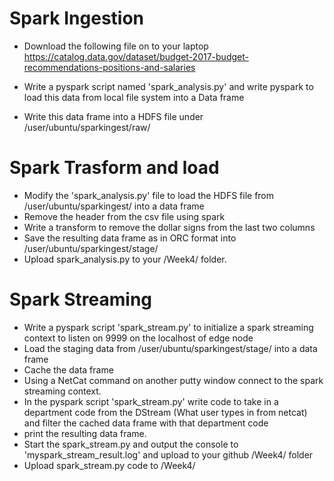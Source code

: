 # Spark Ingestion
* Download the following file on to your laptop
     https://catalog.data.gov/dataset/budget-2017-budget-recommendations-positions-and-salaries

* Write a pyspark script named 'spark_analysis.py' and write pyspark to load this data from local file system into a Data frame
* Write this data frame into a HDFS file under /user/ubuntu/sparkingest/raw/

# Spark Trasform and load
* Modify the 'spark_analysis.py' file to load the HDFS file from /user/ubuntu/sparkingest/ into a data frame
* Remove the header from the csv file using spark
* Write a transform to remove the dollar signs from the last two columns
* Save the resulting data frame as in ORC format into /user/ubuntu/sparkingest/stage/
* Upload spark_analysis.py to your /Week4/ folder.

# Spark Streaming

* Write a pyspark script 'spark_stream.py' to initialize a spark streaming context to listen on 9999 on the localhost of edge node
* Load the staging data from /user/ubuntu/sparkingest/stage/  into a data frame
* Cache the data frame
* Using a NetCat command on another putty window connect to the spark streaming context.
* In the pyspark script 'spark_stream.py' write code to take in a department code from the DStream (What user types in from netcat) and filter the cached data frame with that department code
* print the resulting data frame.
* Start the spark_stream.py and output the console to 'myspark_stream_result.log' and upload to your github /Week4/ folder
* Upload spark_stream.py code to /Week4/
